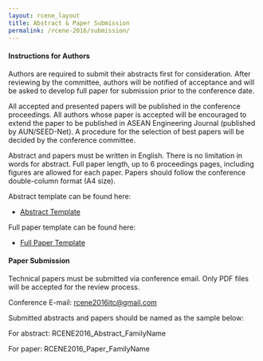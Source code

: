```yaml
---
layout: rcene_layout
title: Abstract & Paper Submission
permalink: /rcene-2016/submission/
---
```


#### Instructions for Authors

Authors are required to submit their abstracts first for consideration. After reviewing by the committee, authors will be notified of acceptance and will be asked to develop full paper for submission prior to the conference date.

All accepted and presented papers will be published in the conference proceedings. All authors whose paper is accepted will be encouraged to extend the paper to be published in ASEAN Engineering Journal (published by AUN/SEED-Net). A procedure for the selection of best papers will be decided by the conference committee.

Abstract and papers must be written in English. There is no limitation in words for abstract. Full paper length, up to 6 proceedings pages, including figures are allowed for each paper. Papers should follow the conference double-column format (A4 size).

Abstract template can be found here:

- [Abstract Template](http://gee-itc.github.io/uploads/Abstract_Template.doc)

Full paper template can be found here:

- [Full Paper Template](http://gee-itc.github.io/uploads/Full_Paper_Template.doc)


#### Paper Submission

Technical papers must be submitted via conference email. Only PDF files will be accepted for the review process.

Conference E-mail: [rcene2016itc@gmail.com](mailto:rcene2016itc@gmail.com)

Submitted abstracts and papers should be named as the sample below:

For abstract: RCENE2016_Abstract_FamilyName

For paper: RCENE2016_Paper_FamilyName
